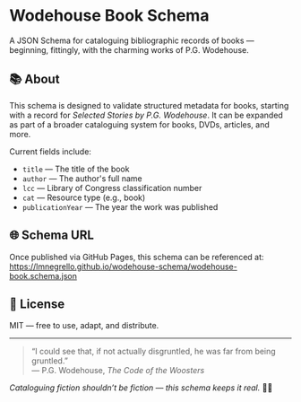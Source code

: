 # Wodehouse Book Schema

A JSON Schema for cataloguing bibliographic records of books — beginning, fittingly, with the charming works of P.G. Wodehouse.

## 📚 About

This schema is designed to validate structured metadata for books, starting with a record for _Selected Stories by P.G. Wodehouse_. It can be expanded as part of a broader cataloguing system for books, DVDs, articles, and more.

Current fields include:

- `title` — The title of the book  
- `author` — The author's full name  
- `lcc` — Library of Congress classification number  
- `cat` — Resource type (e.g., book)  
- `publicationYear` — The year the work was published  

## 🌐 Schema URL

Once published via GitHub Pages, this schema can be referenced at:
https://lmnegrello.github.io/wodehouse-schema/wodehouse-book.schema.json

## 🧾 License

MIT — free to use, adapt, and distribute.

---

> “I could see that, if not actually disgruntled, he was far from being gruntled.”  
> — P.G. Wodehouse, *The Code of the Woosters*

_Cataloguing fiction shouldn’t be fiction — this schema keeps it real._ 🎩📘
